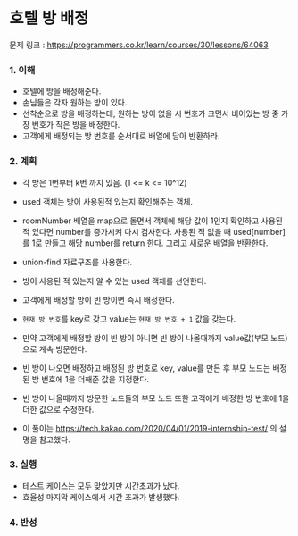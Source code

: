 # 호텔 방 배정

문제 링크 : https://programmers.co.kr/learn/courses/30/lessons/64063

### 1. 이해

- 호텔에 방을 배정해준다.
- 손님들은 각자 원하는 방이 있다.
- 선착순으로 방을 배정하는데, 원하는 방이 없을 시 번호가 크면서 비어있는 방 중 가장 번호가 작은 방을 배정한다.
- 고객에게 배정되는 방 번호를 순서대로 배열에 담아 반환하라.

### 2. 계획

- 각 방은 1번부터 k번 까지 있음. (1 <= k <= 10^12)
- used 객체는 방이 사용된적 있는지 확인해주는 객체.
- roomNumber 배열을 map으로 돌면서 객체에 해당 값이 1인지 확인하고 사용된 적 있다면 number를 증가시켜 다시 검사한다. 사용된 적 없을 때 used[number]를 1로 만들고 해당 number를 return 한다. 그리고 새로운 배열을 반환한다.

- union-find 자료구조를 사용한다.
- 방이 사용된 적 있는지 알 수 있는 used 객체를 선언한다.
- 고객에게 배정할 방이 빈 방이면 즉시 배정한다.
- `현재 방 번호`를 key로 갖고 value는 `현재 방 번호 + 1` 값을 갖는다.
- 만약 고객에게 배정할 방이 빈 방이 아니면 빈 방이 나올때까지 value값(부모 노드)으로 계속 방문한다.
- 빈 방이 나오면 배정하고 배정된 방 번호로 key, value를 만든 후 부모 노드는 배정된 방 번호에 1을 더해준 값을 지정한다.
- 빈 방이 나올때까지 방문한 노드들의 부모 노드 또한 고객에게 배정한 방 번호에 1을 더한 값으로 수정한다.
- 이 풀이는 https://tech.kakao.com/2020/04/01/2019-internship-test/ 의 설명을 참고했다.

### 3. 실행

- 테스트 케이스는 모두 맞았지만 시간초과가 났다.
- 효율성 마지막 케이스에서 시간 초과가 발생했다.

### 4. 반성
